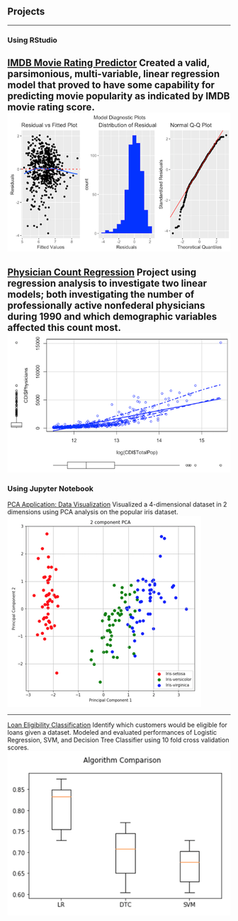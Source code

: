 ## Projects

---

### Using RStudio

[IMDB Movie Rating Predictor](https://github.com/philipyoon/IMDB_movie_predictions)
Created a valid, parsimonious, multi-variable, linear regression model that proved to have some capability for predicting movie popularity as indicated by IMDB movie rating score.
<img src="images/imdb.png"/>
---

[Physician Count Regression](https://github.com/philipyoon/physician_count_regression)
Project using regression analysis to investigate two linear models; both investigating the number of professionally active nonfederal physicians during 1990 and which demographic variables affected this count most. 
<img src="images/physician.png"/>
---

### Using Jupyter Notebook

[PCA Application: Data Visualization](https://github.com/philipyoon/pca-data-visualization-application)
Visualized a 4-dimensional dataset in 2 dimensions using PCA analysis on the popular iris dataset.
<img src="images/iris.png"/>

---
[Loan Eligibility Classification](https://github.com/philipyoon/loan_eligibility_predictor)
Identify which customers would be eligible for loans given a dataset. Modeled and evaluated performances of Logistic Regression, SVM, and Decision Tree Classifier using 10 fold cross validation scores. 
<img src="images/loan.png"/>
